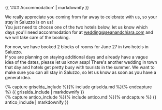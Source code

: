 <div class="heading">
<div class="text_line left"></div>
{{ '### Accommodation' | markdownify }}
<div class="text_line right"></div>
</div>

  We really appreciate you coming from far away to celebrate with us, so your stay in Saluzzo is on us!   
You just need to choose one of the two hotels below, let us know which days you'll need accommodation for at [wedding@seanandchiara.com](mailto:wedding@seanandchiara.com) and we will take care of the booking.  

For now, we have booked 2 blocks of rooms for June 27 in two hotels in Saluzzo.  
If you are planning on staying additional days and already have a vague idea of the dates, please let us know asap! There's another wedding in town that day and hotels get pretty busy with tourists in the summer. We want to make sure you can all stay in Saluzzo, so let us know as soon as you have a general idea.

<div class="half info">
{% capture griselda_include %}{% include griselda.md %}{% endcapture %}
{{ griselda_include | markdownify }}
</div><div class="half info">
{% capture antico_include %}{% include antico.md %}{% endcapture %}
{{ antico_include | markdownify }}
</div>

